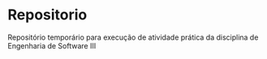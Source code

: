 # Repositorio
Repositório temporário para execução de atividade prática da disciplina de Engenharia de Software III
